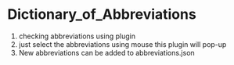 # Dictionary_of_Abbreviations

1. checking abbreviations using plugin 
2. just select the abbreviations using mouse this plugin will pop-up
3. New abbreviations can be added to abbreviations.json 

